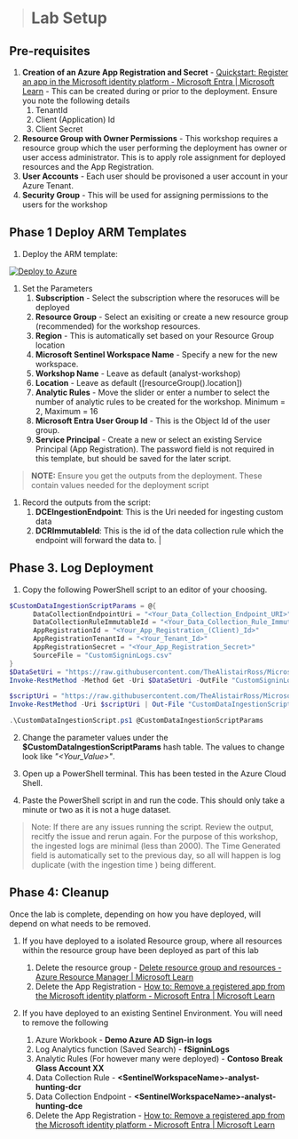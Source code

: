> # Lab Setup

## Pre-requisites

1. **Creation of an Azure App Registration and Secret** - [Quickstart: Register an app in the Microsoft identity platform - Microsoft Entra | Microsoft Learn](https://learn.microsoft.com/en-us/azure/active-directory/develop/quickstart-register-app) - This can be created during or prior to the deployment. Ensure you note the following details
    1. TenantId
    1. Client (Application) Id
    1. Client Secret
1. **Resource Group with Owner Permissions** - This workshop requires a resource group which the user performing the deployment has owner or user access administrator. This is to apply role assignment for deployed resources and the App Registration.
1. **User Accounts** - Each user should be provisoned a user account in your Azure Tenant. 
1. **Security Group** - This will be used for assigning permissions to the users for the workshop

## **Phase 1 Deploy ARM Templates**

1. Deploy the ARM template:

[![Deploy to Azure](https://aka.ms/deploytoazurebutton)](https://portal.azure.com/#create/Microsoft.Template/uri/https%3A%2F%2Fraw.githubusercontent.com%2FTheAlistairRoss%2FMicrosoftSentinel%2Fmain%2FLabs%2FAnalysts%2520Introduction%2520Workshop%2FBuild%2Fazuredeploy.json/createUIDefinitionUri/https%3A%2F%2Fraw.githubusercontent.com%2FTheAlistairRoss%2FMicrosoftSentinel%2Fmain%2FLabs%2FAnalysts%2520Introduction%2520Workshop%2FBuild%2FcreateUiDefinition.json)
     
   
1. Set the Parameters
   1. **Subscription** - Select the subscription where the resoruces will be deployed
   2. **Resource Group** - Select an exisiting or create a new resource group (recommended) for the workshop resources.    
   3. **Region** - This is automatically set based on your Resource Group location
   4. **Microsoft Sentinel Workspace Name** - Specify a new for the new workspace.
   3. **Workshop Name** - Leave as default (analyst-workshop)
   4. **Location** - Leave as default ([resourceGroup().location])
   5. **Analytic Rules** - Move the slider or enter a number to select the number of analytic rules to be created for the workshop. Minimum = 2, Maximum = 16
   6. **Microsoft Entra User Group Id** - This is the Object Id of the user group.
   7. **Service Principal** - Create a new or select an existing Service Principal (App Registration). The password field is not required in this template, but should be saved for the later script.
   
> **NOTE:** Ensure you get the outputs from the deployment. These contain values needed for the deployment script
1. Record the outputs from the script:
   1. **DCEIngestionEndpoint**: This is the Uri needed for ingesting custom data
   2. **DCRImmutableId**: This is the id of the data collection rule which the endpoint will forward the data to.  |

## Phase 3. Log Deployment

1. Copy the following PowerShell script to an editor of your choosing.

```powershell
$CustomDataIngestionScriptParams = @{
      DataCollectionEndpointUri = "<Your_Data_Collection_Endpoint_URI>"
      DataCollectionRuleImmutableId = "<Your_Data_Collection_Rule_Immutable_Id>"
      AppRegistrationId = "<Your_App_Registration_(Client)_Id>"
      AppRegistrationTenantId = "<Your_Tenant_Id>"
      AppRegistrationSecret = "<Your_App_Registration_Secret>"
      SourceFile = "CustomSigninLogs.csv"
}
$DataSetUri = "https://raw.githubusercontent.com/TheAlistairRoss/MicrosoftSentinel/main/Labs/Analysts%20Introduction%20Workshop/Build/CustomData/CustomSigninLogs.csv"
Invoke-RestMethod -Method Get -Uri $DataSetUri -OutFile "CustomSigninLogs.csv"

$scriptUri = "https://raw.githubusercontent.com/TheAlistairRoss/MicrosoftSentinel/main/Labs/Analysts%20Introduction%20Workshop/Build/Scripts/CustomDataIngestionScript.ps1"
Invoke-RestMethod -Uri $scriptUri | Out-File "CustomDataIngestionScript.ps1"

.\CustomDataIngestionScript.ps1 @CustomDataIngestionScriptParams 
```

2. Change the parameter values under the **$CustomDataIngestionScriptParams** hash table. The values to change look like *"<Your_Value>"*.

3. Open up a PowerShell terminal. This has been tested in the Azure Cloud Shell.

4. Paste the PowerShell script in and run the code. This should only take a minute or two as it is not a huge dataset.

> Note: If there are any issues running the script. Review the output, recitfy the issue and rerun again. For the purpose of this workshop, the ingested logs are minimal (less than 2000). The Time Generated field is automatically set to the previous day, so all will happen is log duplicate (with the ingestion time ) being different.

## Phase 4: Cleanup

Once the lab is complete, depending on how you have deployed, will depend on what needs to be removed.

1. If you have deployed to a isolated Resource group, where all resources within the resource group have been deployed as part of this lab

   1. Delete the resource group - [Delete resource group and resources - Azure Resource Manager | Microsoft Learn](https://learn.microsoft.com/en-us/azure/azure-resource-manager/management/delete-resource-group?tabs=azure-powershell#delete-resource-group)
   2. Delete the App Registration - [How to: Remove a registered app from the Microsoft identity platform - Microsoft Entra | Microsoft Learn](https://learn.microsoft.com/en-us/azure/active-directory/develop/howto-remove-app#remove-an-application-authored-by-you-or-your-organization)
2. If you have deployed to an existing Sentinel Environment. You will need to remove the following

   1. Azure Workbook - **Demo Azure AD Sign-in logs**
   2. Log Analytics function (Saved Search) - **fSigninLogs**
   3. Analytic Rules (For however many were deployed) - **Contoso Break Glass Account XX**
   4. Data Collection Rule -  **&lt;SentinelWorkspaceName&gt;-analyst-hunting-dcr**
   5. Data Collection Endpoint - **&lt;SentinelWorkspaceName&gt;-analyst-hunting-dce**
   6. Delete the App Registration - [How to: Remove a registered app from the Microsoft identity platform - Microsoft Entra | Microsoft Learn](https://learn.microsoft.com/en-us/azure/active-directory/develop/howto-remove-app#remove-an-application-authored-by-you-or-your-organization)
